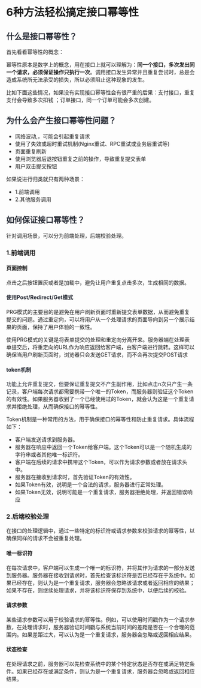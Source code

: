 # 6种方法轻松搞定接口幂等性

## <font style="color:rgb(37, 41, 51);">什么是接口幂等性？</font>

首先看看幂等性的概念：

幂等性原本是数学上的概念，用在接口上就可以理解为：**同一个接口，多次发出同一个请求，必须保证操作只执行一次**。调用接口发生异常并且重复尝试时，总是会造成系统所无法承受的损失，所以必须阻止这种现象的发生。

比如下面这些情况，如果没有实现接口幂等性会有很严重的后果：支付接口，重复支付会导致多次扣钱 ；订单接口，同一个订单可能会多次创建。

## <font style="color:rgb(37, 41, 51);">为什么会产生接口幂等性问题？</font>

+ 网络波动,，可能会引起重复请求
+ 使用了失效或超时重试机制(Nginx重试、RPC重试或业务层重试等)
+ 页面重复刷新
+ 使用浏览器后退按钮重复之前的操作，导致重复提交表单
+ 用户双击提交按钮

如果说进行归类就只有两种场景：

+ 1.前端调用
+ 2.其他服务调用

## <font style="color:rgb(37, 41, 51);">如何保证接口幂等性？</font>

针对调用场景，可以分为前端处理，后端校验处理。

### 1.前端调用

#### 页面控制

点击之后按钮置灰或者是加载中，避免让用户重复点击多次，生成相同的数据。

#### <font style="color:rgb(37, 41, 51);">使用Post/Redirect/Get模式</font>

PRG模式的主要目的是避免在用户刷新页面时重新提交表单数据，从而避免重复提交的问题。通过重定向，可以将用户从一个处理请求的页面导向到另一个展示结果的页面，保持了用户体验的一致性。

使用PRG模式的关键是将表单提交的处理和重定向分离开来。服务器端在处理表单提交后，将重定向的URL作为响应返回给客户端，由客户端进行跳转。这样可以确保当用户刷新页面时，浏览器只会发送GET请求，而不会再次提交POST请求

#### <font style="color:rgb(37, 41, 51);">token机制</font>

<font style="color:rgb(37, 41, 51);">功能上允许重复提交，但要保证重复提交不产生副作用，比如点击n次只产生一条记录，</font>客户端每次请求都需要携带一个唯一的Token，而服务器则验证这个Token的有效性。如果服务器收到了一个已经使用过的Token，就会认为这是一个重复请求并拒绝处理，从而确保接口的幂等性。

Token机制是一种常用的方法，用于确保接口的幂等性和防止重复请求。具体流程如下：

+ 客户端发送请求到服务器。
+ 服务器在响应中返回一个Token给客户端。这个Token可以是一个随机生成的字符串或者其他唯一标识符。
+ 客户端在后续的请求中携带这个Token，可以作为请求参数或者放在请求头中。
+ 服务器在接收到请求时，首先验证Token的有效性。
+ 如果Token有效，说明是一个合法的请求，服务器进行正常处理。
+ 如果Token无效，说明可能是一个重复请求，服务器拒绝处理，并返回错误响应

### 2.后端校验处理

在接口的处理逻辑中，通过一些特定的标识符或请求参数来校验请求的幂等性，以确保同样的请求不会被重复处理。

#### 唯一标识符

在每次请求中，客户端可以生成一个唯一的标识符，并将其作为请求的一部分发送到服务器。服务器在接收到请求时，首先检查该标识符是否已经存在于系统中。如果已经存在，则认为是一个重复请求，服务器会忽略该请求或者返回相应的结果；如果不存在，则继续处理请求，并将该标识符保存到系统中，以便后续的校验。

#### 请求参数

某些请求参数可以用于校验请求的幂等性。例如，可以使用时间戳作为一个请求参数，在处理请求时，服务器验证时间戳与系统当前时间的差距是否在一个合理的范围内。如果差距过大，可以认为是一个重复请求，服务器会忽略或返回相应结果。

#### 状态检查

在处理请求之前，服务器可以先检查系统中的某个特定状态是否存在或满足特定条件。如果已经存在或满足条件，则认为是一个重复请求，服务器会忽略或返回相应结果。
